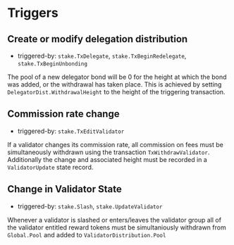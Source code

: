 # Triggers

## Create or modify delegation distribution
 
 - triggered-by: `stake.TxDelegate`, `stake.TxBeginRedelegate`, `stake.TxBeginUnbonding`

The pool of a new delegator bond will be 0 for the height at which the bond was
added, or the withdrawal has taken place. This is achieved by setting
`DelegatorDist.WithdrawalHeight` to the height of the triggering transaction. 

## Commission rate change
 
 - triggered-by: `stake.TxEditValidator`

If a validator changes its commission rate, all commission on fees must be
simultaneously withdrawn using the transaction `TxWithdrawValidator`.
Additionally the change and associated height must be recorded in a
`ValidatorUpdate` state record.

## Change in Validator State
 
 - triggered-by: `stake.Slash`, `stake.UpdateValidator`

Whenever a validator is slashed or enters/leaves the validator group all of the
validator entitled reward tokens must be simultaniously withdrawn from
`Global.Pool` and added to `ValidatorDistribution.Pool` 
